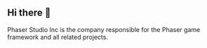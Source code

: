 ## Hi there 👋

Phaser Studio Inc is the company responsible for the Phaser game framework and all related projects.
